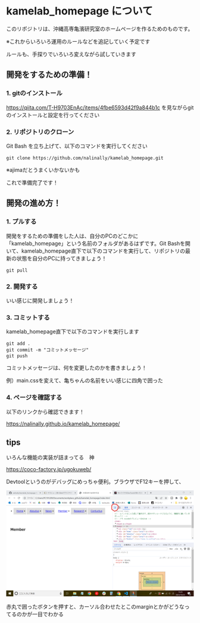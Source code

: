 <!-- メモ vscodeはCtrl+Shift+Vでプレビュー -->

# kamelab_homepage について

このリポジトリは、沖縄高専亀濱研究室のホームページを作るためのものです。

※これからいろいろ運用のルールなどを追記していく予定です

ルールも、手探りでいろいろ変えながら試していきます

## 開発をするための準備！

### 1. gitのインストール

https://qiita.com/T-H9703EnAc/items/4fbe6593d42f9a844b1c を見ながらgitのインストールと設定を行ってください

### 2. リポジトリのクローン

Git Bash を立ち上げて、以下のコマンドを実行してください

~~~
git clone https://github.com/nalinally/kamelab_homepage.git
~~~

※ajimaだとうまくいかないかも

これで準備完了です！

## 開発の進め方！

### 1. プルする

開発をするための準備をした人は、自分のPCのどこかに「kamelab_homepage」という名前のフォルダがあるはずです。Git Bashを開いて、kamelab_homepage直下で以下のコマンドを実行して、リポジトリの最新の状態を自分のPCに持ってきましょう！

~~~
git pull
~~~

### 2. 開発する

いい感じに開発しましょう！

### 3. コミットする

kamelab_homepage直下で以下のコマンドを実行します

~~~
git add .
git commit -m "コミットメッセージ"
git push
~~~

コミットメッセージは、何を変更したのかを書きましょう！

例）main.cssを変えて、亀ちゃんの名前をいい感じに四角で囲った

### 4. ページを確認する

以下のリンクから確認できます！

https://nalinally.github.io/kamelab_homepage/

## tips

いろんな機能の実装が詰まってる　神

https://coco-factory.jp/ugokuweb/

Devtoolというのがデバッグにめっちゃ便利。ブラウザでF12キーを押して、

![](images/devtool.png)

赤丸で囲ったボタンを押すと、カーソル合わせたとこのmarginとかがどうなってるのかが一目でわかる
